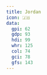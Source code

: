 ```yaml
---
title: Jordan
icon: 🇯🇴
data:
  gpi: 62
  gdp: 93
  hdi: 99
  whr: 125
  col: 74
  gci: 78
  gfs: 143
---
```


